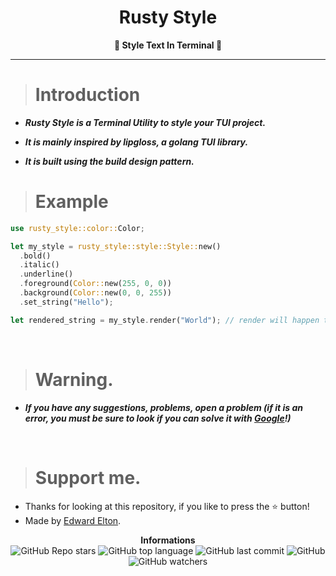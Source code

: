 <h1 align="center">Rusty Style</h1>

<p align='center'>
    <b>💄 Style Text In Terminal 💄</b>
</p>

----

> # Introduction

* ***Rusty Style is a Terminal Utility to style your TUI project.***
* ***It is mainly inspired by lipgloss, a golang TUI library.***

* ***It is built using the build design pattern.***

> # Example

```rs
use rusty_style::color::Color;

let my_style = rusty_style::style::Style::new()
  .bold()
  .italic()
  .underline()
  .foreground(Color::new(255, 0, 0))
  .background(Color::new(0, 0, 255))
  .set_string("Hello");

let rendered_string = my_style.render("World"); // render will happen the text to Hello
```

<br/>

> # Warning.

* ***If you have any suggestions, problems, open a problem (if it is an error, you must be sure to look if you can solve it with [Google](https://giybf.com)!)***  
  
<br/>

> # Support me.

* Thanks for looking at this repository, if you like to press the ⭐ button!
* Made by [Edward Elton](https://github.com/edwardelton).

<p align="center">
    <b>Informations</b><br>
    <img alt="GitHub Repo stars" src="https://img.shields.io/github/stars/edwardelton/rusty_style?color=0aa2fa">
    <img alt="GitHub top language" src="https://img.shields.io/github/languages/top/edwardelton/rusty_style?color=0aa2fa">
    <img alt="GitHub last commit" src="https://img.shields.io/github/last-commit/edwardelton/rusty_style?color=0aa2fa">
    <img alt="GitHub" src="https://img.shields.io/github/license/edwardelton/rusty_style?color=0aa2fa">
    <img alt="GitHub watchers" src="https://img.shields.io/github/watchers/edwardelton/rusty_style?color=0aa2fa">
</p>
